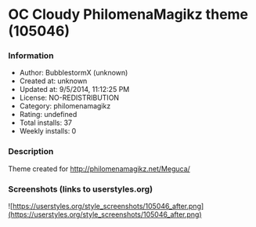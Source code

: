 # OC Cloudy PhilomenaMagikz theme (105046)

### Information
- Author: BubblestormX (unknown)
- Created at: unknown
- Updated at: 9/5/2014, 11:12:25 PM
- License: NO-REDISTRIBUTION
- Category: philomenamagikz
- Rating: undefined
- Total installs: 37
- Weekly installs: 0


### Description
Theme created for http://philomenamagikz.net/Meguca/


### Screenshots (links to userstyles.org)
![https://userstyles.org/style_screenshots/105046_after.png](https://userstyles.org/style_screenshots/105046_after.png)


